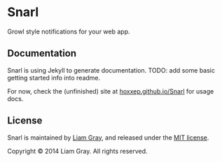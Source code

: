 # Snarl

Growl style notifications for your web app.


## Documentation

Snarl is using Jekyll to generate documentation. TODO: add some basic getting started info into readme.

For now, check the (unfinished) site at [hoxxep.github.io/Snarl](https://hoxxep.github.io/Snarl) for usage docs.


## License
Snarl is maintained by [Liam Gray](http://hoxxep.github.io), and released under the [MIT license](https://github.com/hoxxep/Snarl/blob/master/LICENSE). 

Copyright &copy; 2014 Liam Gray. All rights reserved.